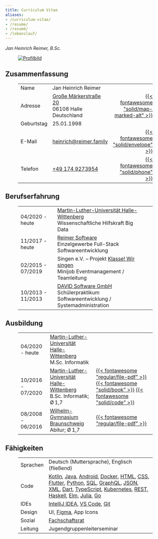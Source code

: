 ```yaml
---
title: Curriculum Vitae
aliases:
- /curriculum-vitae/
- /resume/
- /resumé/
- /lebenslauf/
---
```


_Jan Heinrich Reimer, B.Sc._

<figure class="profile">

[![Profilbild](/images/profile-square.jpg)](/images/profile-portrait.jpg)

</figure>

<section>

## Zusammenfassung

<figure>

| | | |
| --- | --- | ---: |
| Name | Jan Heinrich Reimer | |
| Adresse | [Große Märkerstraße 20](https://www.openstreetmap.org/way/139891311) <br> 06108 Halle <br> Deutschland | [{{< fontawesome "solid/map-marked-alt" >}}](https://www.openstreetmap.org/way/139891311 "Route") |
| Geburtstag | 25.01.1998 | |
| E-Mail | [heinrich@reimer.family](mailto:heinrich@reimer.family) | [{{< fontawesome "solid/envelope" >}}](mailto:heinrich@reimer.family "E-Mail") |
| Telefon | [+49 174 9273954](tel:+491749273954) | [{{< fontawesome "solid/phone" >}}](tel:+491749273954 "Anrufen") |

</figure>

</section>

<section>

## Berufserfahrung

<figure class="timeline">

| | | |
| --- | --- | ---: |
| 04/2020 - heute | [Martin-Luther-Universität Halle-Wittenberg](https://uni-halle.de/) <br> Wissenschaftliche Hilfskraft Big Data |
| 11/2017 - heute | [Reimer Software](https://reimer.dev) <br> Einzelgewerbe Full-Stack Softwareentwicklung |
| 02/2015 - 07/2019 | Singen e.V. – Projekt [Klasse! Wir singen](https://klasse-wir-singen.de) <br> Minijob Eventmanagement / Teamleitung |
| 10/2013 - 11/2013 | [DAVID Software GmbH](https://www.david-software.de) <br> Schülerpraktikum Softwareentwicklung / Systemadministration |

</figure>

</section>

<section class="timeline">

## Ausbildung

<figure>

| | | |
| --- | --- | --- |
| 04/2020 - heute | [Martin-Luther-Universität Halle-Wittenberg](https://uni-halle.de/) <br> M.Sc. Informatik | |
| 10/2016 - 07/2020 | [Martin-Luther-Universität Halle-Wittenberg](https://uni-halle.de/) <br> B.Sc. Informatik; Ø 1,7 <br>  | [{{< fontawesome "regular/file-pdf" >}}](/documents/bachelor-of-science-informatik-reimer.pdf "Zeugnis") [{{< fontawesome "solid/book" >}}](https://webis.de/for-students/completed-theses.html#reimer_2020 "Arbeit") [{{< fontawesome "solid/code" >}}](https://github.com/webis-de/sigir20-sampling-bias-due-to-near-duplicates-in-learning-to-rank "Quellcode") | 
| 08/2008 - 06/2016 | [Wilhelm-Gymnasium Braunschweig](https://wilhelm-gym.de) <br> Abitur; Ø 1,7 | [{{< fontawesome "regular/file-pdf" >}}](/documents/abitur-reimer.pdf "Zeugnis") |

</figure>

</section>

<section>

## Fähigkeiten

<figure>

|||
|---|---|
| Sprachen | Deutsch (Muttersprache), Englisch (fließend) |
| Code | [Kotlin](https://kotlinlang.org/), [Java](https://oracle.com/java/), [Android](https://android.com/), [Docker](https://docker.com/), [HTML](https://w3.org/html/), [CSS](https://w3.org/Style/CSS/), [Flutter](https://flutter.dev/), [Python](https://python.org/), [SQL](https://mysql.com/), [GraphQL](https://graphql.org/), [JSON](https://json.org/), [XML](https://w3.org/standards/xml/), [Dart](https://dart.dev/), [TypeScript](https://www.typescriptlang.org/), [Kubernetes](https://kubernetes.io/), [REST](https://www.ics.uci.edu/~fielding/pubs/dissertation/rest_arch_style.htm), [Haskell](https://haskell.org/), [Elm](https://elm-lang.org/), [Julia](https://julialang.org/), [Go](https://golang.org/) |
| IDEs | [IntelliJ IDEA](https://www.jetbrains.com/idea/), [VS Code](https://code.visualstudio.com/), [Git](https://git-scm.com/) |
| Design | UI, [Figma](https://figma.com/), App Icons |
| Sozial | [Fachschaftsrat](https://fachschaft.mathinf.uni-halle.de) |
| Leitung | Jugendgruppenleiterseminar |

</figure>

</section>
